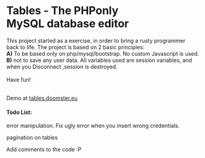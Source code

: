 <h1 class="mt-5"> Tables - The PHPonly <br>MySQL database editor </h1>
<p class="text-sm-left">This project started as a exercise, in order to bring a rusty programmer back to life. The project is based on 2 basic principles: <br> <b>A)</b> To be based only on php/mysql/bootstrap. No custom Javascript is used. <br> <b>B)</b> not to save any user data. All variables used are session variables, and when you Disconnect ,session is destroyed. <br><br>
Have fun! </p>
<br>
Demo at <a href="https://tables.doomster.eu"> tables.doomster.eu </a> <br>
<h4>Todo List:</h4>
<p>error manipulation. Fix ugly error when you insert wrong credentials. </p>
<p>pagination on tables</p>
<p>Add comments to the code :P</p>
